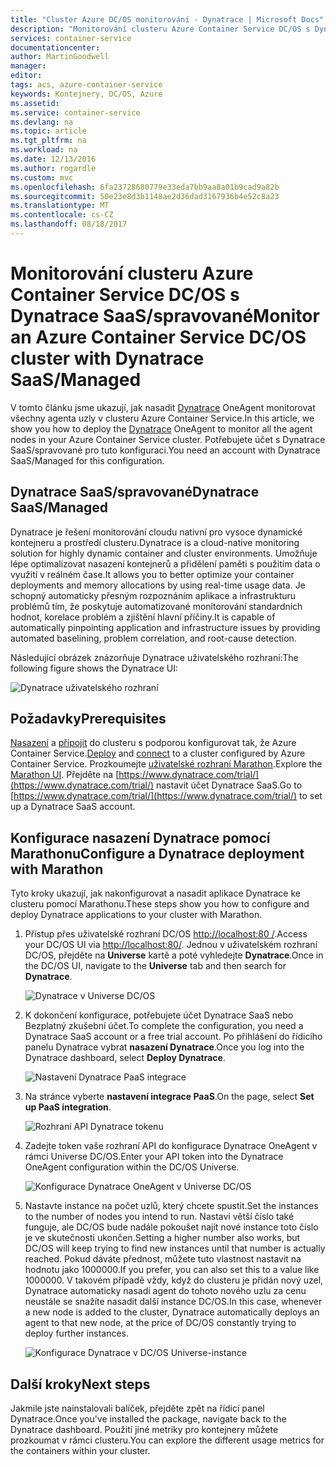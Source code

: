 ```yaml
---
title: "Cluster Azure DC/OS monitorování - Dynatrace | Microsoft Docs"
description: "Monitorování clusteru Azure Container Service DC/OS s Dynatrace. Nasaďte Dynatrace OneAgent pomocí řídicího panelu DC/OS."
services: container-service
documentationcenter: 
author: MartinGoodwell
manager: 
editor: 
tags: acs, azure-container-service
keywords: Kontejnery, DC/OS, Azure
ms.assetid: 
ms.service: container-service
ms.devlang: na
ms.topic: article
ms.tgt_pltfrm: na
ms.workload: na
ms.date: 12/13/2016
ms.author: rogardle
ms.custom: mvc
ms.openlocfilehash: 6fa23728680779e33eda7bb9aa8a01b9cad9a82b
ms.sourcegitcommit: 50e23e8d3b1148ae2d36dad3167936b4e52c8a23
ms.translationtype: MT
ms.contentlocale: cs-CZ
ms.lasthandoff: 08/18/2017
---
```

# <a name="monitor-an-azure-container-service-dcos-cluster-with-dynatrace-saasmanaged"></a><span data-ttu-id="0802c-105">Monitorování clusteru Azure Container Service DC/OS s Dynatrace SaaS/spravované</span><span class="sxs-lookup"><span data-stu-id="0802c-105">Monitor an Azure Container Service DC/OS cluster with Dynatrace SaaS/Managed</span></span>
<span data-ttu-id="0802c-106">V tomto článku jsme ukazují, jak nasadit [Dynatrace](https://www.dynatrace.com/) OneAgent monitorovat všechny agenta uzly v clusteru Azure Container Service.</span><span class="sxs-lookup"><span data-stu-id="0802c-106">In this article, we show you how to deploy the [Dynatrace](https://www.dynatrace.com/) OneAgent to monitor all the agent nodes in your Azure Container Service cluster.</span></span> <span data-ttu-id="0802c-107">Potřebujete účet s Dynatrace SaaS/spravované pro tuto konfiguraci.</span><span class="sxs-lookup"><span data-stu-id="0802c-107">You need an account with Dynatrace SaaS/Managed for this configuration.</span></span> 

## <a name="dynatrace-saasmanaged"></a><span data-ttu-id="0802c-108">Dynatrace SaaS/spravované</span><span class="sxs-lookup"><span data-stu-id="0802c-108">Dynatrace SaaS/Managed</span></span>
<span data-ttu-id="0802c-109">Dynatrace je řešení monitorování cloudu nativní pro vysoce dynamické kontejneru a prostředí clusteru.</span><span class="sxs-lookup"><span data-stu-id="0802c-109">Dynatrace is a cloud-native monitoring solution for highly dynamic container and cluster environments.</span></span> <span data-ttu-id="0802c-110">Umožňuje lépe optimalizovat nasazení kontejnerů a přidělení paměti s použitím data o využití v reálném čase.</span><span class="sxs-lookup"><span data-stu-id="0802c-110">It allows you to better optimize your container deployments and memory allocations by using real-time usage data.</span></span> <span data-ttu-id="0802c-111">Je schopný automaticky přesným rozpoznáním aplikace a infrastrukturu problémů tím, že poskytuje automatizované monitorování standardních hodnot, korelace problém a zjištění hlavní příčiny.</span><span class="sxs-lookup"><span data-stu-id="0802c-111">It is capable of automatically pinpointing application and infrastructure issues by providing automated baselining, problem correlation, and root-cause detection.</span></span>

<span data-ttu-id="0802c-112">Následující obrázek znázorňuje Dynatrace uživatelského rozhraní:</span><span class="sxs-lookup"><span data-stu-id="0802c-112">The following figure shows the Dynatrace UI:</span></span>

![Dynatrace uživatelského rozhraní](./media/container-service-monitoring-dynatrace/dynatrace.png)

## <a name="prerequisites"></a><span data-ttu-id="0802c-114">Požadavky</span><span class="sxs-lookup"><span data-stu-id="0802c-114">Prerequisites</span></span> 
<span data-ttu-id="0802c-115">[Nasazení](container-service-deployment.md) a [připojit](./../container-service-connect.md) do clusteru s podporou konfigurovat tak, že Azure Container Service.</span><span class="sxs-lookup"><span data-stu-id="0802c-115">[Deploy](container-service-deployment.md) and [connect](./../container-service-connect.md) to a cluster configured by Azure Container Service.</span></span> <span data-ttu-id="0802c-116">Prozkoumejte [uživatelské rozhraní Marathon](container-service-mesos-marathon-ui.md).</span><span class="sxs-lookup"><span data-stu-id="0802c-116">Explore the [Marathon UI](container-service-mesos-marathon-ui.md).</span></span> <span data-ttu-id="0802c-117">Přejděte na [https://www.dynatrace.com/trial/](https://www.dynatrace.com/trial/) nastavit účet Dynatrace SaaS.</span><span class="sxs-lookup"><span data-stu-id="0802c-117">Go to [https://www.dynatrace.com/trial/](https://www.dynatrace.com/trial/) to set up a Dynatrace SaaS account.</span></span>  

## <a name="configure-a-dynatrace-deployment-with-marathon"></a><span data-ttu-id="0802c-118">Konfigurace nasazení Dynatrace pomocí Marathonu</span><span class="sxs-lookup"><span data-stu-id="0802c-118">Configure a Dynatrace deployment with Marathon</span></span>
<span data-ttu-id="0802c-119">Tyto kroky ukazují, jak nakonfigurovat a nasadit aplikace Dynatrace ke clusteru pomocí Marathonu.</span><span class="sxs-lookup"><span data-stu-id="0802c-119">These steps show you how to configure and deploy Dynatrace applications to your cluster with Marathon.</span></span>

1. <span data-ttu-id="0802c-120">Přístup přes uživatelské rozhraní DC/OS [http://localhost:80 /](http://localhost:80/).</span><span class="sxs-lookup"><span data-stu-id="0802c-120">Access your DC/OS UI via [http://localhost:80/](http://localhost:80/).</span></span> <span data-ttu-id="0802c-121">Jednou v uživatelském rozhraní DC/OS, přejděte na **Universe** kartě a poté vyhledejte **Dynatrace**.</span><span class="sxs-lookup"><span data-stu-id="0802c-121">Once in the DC/OS UI, navigate to the **Universe** tab and then search for **Dynatrace**.</span></span>

    ![Dynatrace v Universe DC/OS](./media/container-service-monitoring-dynatrace/dynatrace-universe.png)

2. <span data-ttu-id="0802c-123">K dokončení konfigurace, potřebujete účet Dynatrace SaaS nebo Bezplatný zkušební účet.</span><span class="sxs-lookup"><span data-stu-id="0802c-123">To complete the configuration, you need a Dynatrace SaaS account or a free trial account.</span></span> <span data-ttu-id="0802c-124">Po přihlášení do řídicího panelu Dynatrace vybrat **nasazení Dynatrace**.</span><span class="sxs-lookup"><span data-stu-id="0802c-124">Once you log into the Dynatrace dashboard, select **Deploy Dynatrace**.</span></span>

    ![Nastavení Dynatrace PaaS integrace](./media/container-service-monitoring-dynatrace/setup-paas.png)

3. <span data-ttu-id="0802c-126">Na stránce vyberte **nastavení integrace PaaS**.</span><span class="sxs-lookup"><span data-stu-id="0802c-126">On the page, select **Set up PaaS integration**.</span></span> 

    ![Rozhraní API Dynatrace tokenu](./media/container-service-monitoring-dynatrace/api-token.png) 

4. <span data-ttu-id="0802c-128">Zadejte token vaše rozhraní API do konfigurace Dynatrace OneAgent v rámci Universe DC/OS.</span><span class="sxs-lookup"><span data-stu-id="0802c-128">Enter your API token into the Dynatrace OneAgent configuration within the DC/OS Universe.</span></span> 

    ![Konfigurace Dynatrace OneAgent v Universe DC/OS](./media/container-service-monitoring-dynatrace/dynatrace-config.png)

5. <span data-ttu-id="0802c-130">Nastavte instance na počet uzlů, který chcete spustit.</span><span class="sxs-lookup"><span data-stu-id="0802c-130">Set the instances to the number of nodes you intend to run.</span></span> <span data-ttu-id="0802c-131">Nastaví větší číslo také funguje, ale DC/OS bude nadále pokoušet najít nové instance toto číslo je ve skutečnosti ukončen.</span><span class="sxs-lookup"><span data-stu-id="0802c-131">Setting a higher number also works, but DC/OS will keep trying to find new instances until that number is actually reached.</span></span> <span data-ttu-id="0802c-132">Pokud dáváte přednost, můžete tuto vlastnost nastavit na hodnotu jako 1000000.</span><span class="sxs-lookup"><span data-stu-id="0802c-132">If you prefer, you can also set this to a value like 1000000.</span></span> <span data-ttu-id="0802c-133">V takovém případě vždy, když do clusteru je přidán nový uzel, Dynatrace automaticky nasadí agent do tohoto nového uzlu za cenu neustále se snažíte nasadit další instance DC/OS.</span><span class="sxs-lookup"><span data-stu-id="0802c-133">In this case, whenever a new node is added to the cluster, Dynatrace automatically deploys an agent to that new node, at the price of DC/OS constantly trying to deploy further instances.</span></span>

    ![Konfigurace Dynatrace v DC/OS Universe-instance](./media/container-service-monitoring-dynatrace/dynatrace-config2.png)

## <a name="next-steps"></a><span data-ttu-id="0802c-135">Další kroky</span><span class="sxs-lookup"><span data-stu-id="0802c-135">Next steps</span></span>

<span data-ttu-id="0802c-136">Jakmile jste nainstalovali balíček, přejděte zpět na řídicí panel Dynatrace.</span><span class="sxs-lookup"><span data-stu-id="0802c-136">Once you've installed the package, navigate back to the Dynatrace dashboard.</span></span> <span data-ttu-id="0802c-137">Použití jiné metriky pro kontejnery můžete prozkoumat v rámci clusteru.</span><span class="sxs-lookup"><span data-stu-id="0802c-137">You can explore the different usage metrics for the containers within your cluster.</span></span> 